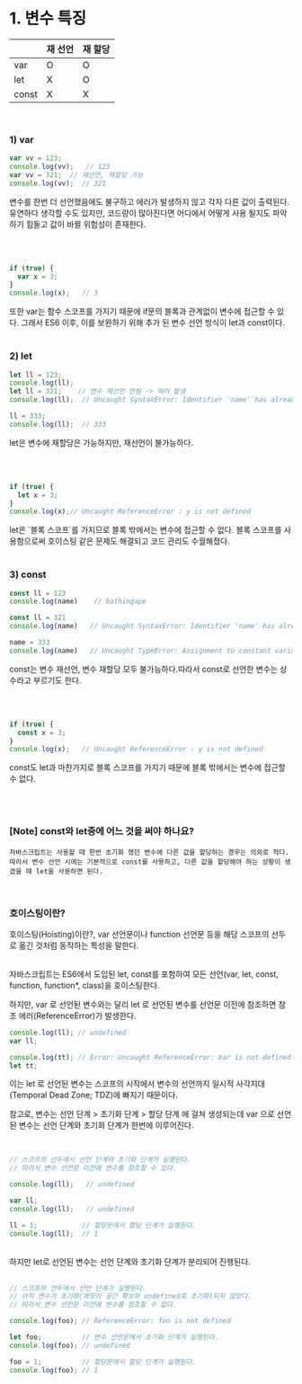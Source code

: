 # 1. 변수 특징

|  | 재 선언 | 재 할당 |
|------|---|---|
| var | O | O |
| let | X | O |
| const | X | X |

<br>

### 1) var

```javascript
var vv = 123;
console.log(vv);   // 123
var vv = 321;  // 재선언, 재할당 가능
console.log(vv);  // 321
```

<div>
변수를 한번 더 선언했음에도 불구하고 에러가 발생하지 않고 각자 다른 값이 출력된다.
유연하다 생각할 수도 있지만, 코드량이 많아진다면 어디에서 어떻게 사용 될지도 파악하기 힘들고 값이 바뀔 위험성이 존재한다.
<div>

<br><br>

```javascript
if (true) {
  var x = 3;
}
console.log(x);   // 3
```

<div>
또한 var는 함수 스코프를 가지기 때문에 if문의 블록과 관계없이 변수에 접근할 수 있다.
그래서 ES6 이후, 이를 보완하기 위해 추가 된 변수 선언 방식이 let과 const이다. 
</div>

<br>

### 2) let

```javascript
let ll = 123; 
console.log(ll);
let ll = 321;    // 변수 재선언 안됨 -> 에러 발생
console.log(ll);  // Uncaught SyntaxError: Identifier 'name' has already been declared

ll = 333;
console.log(ll);  // 333
```

<div>
let은 변수에 재할당은 가능하지만, 재선언이 불가능하다.
</div>

<br><br>

```javascript
if (true) {
  let x = 3;
}
console.log(x);// Uncaught ReferenceError : y is not defined
```
<div>
let은 `블록 스코프`를 가지므로 블록 밖에서는 변수에 접근할 수 없다. 블록 스코프를 사용함으로써 호이스팅 같은 문제도 해결되고 코드 관리도 수월해졌다.
</div>

<br>

### 3) const

```javascript
const ll = 123
console.log(name)    // bathingape

const ll = 321
console.log(name)   // Uncaught SyntaxError: Identifier 'name' has already been declared

name = 333
console.log(name)   // Uncaught TypeError: Assignment to constant variable.
```

<div>
const는 변수 재선언, 변수 재할당 모두 불가능하다.따라서 const로 선언한 변수는 상수라고 부르기도 한다. 
</div>

<br><br>

```javascript
if (true) {
  const x = 3;
}
console.log(x);   // Uncaught ReferenceError : y is not defined
```

<div>
const도 let과 마찬가지로 블록 스코프를 가지기 때문에 블록 밖에서는 변수에 접근할 수 없다.
</div>

<br><br>


### [Note] const와 let중에 어느 것을 써야 하나요? 

```
자바스크립트는 사용할 때 한번 초기화 했던 변수에 다른 값을 할당하는 경우는 의외로 적다. 따라서 변수 선언 시에는 기본적으로 const를 사용하고, 다른 값을 할당해야 하는 상황이 생겼을 때 let을 사용하면 된다.
```

<br>

### 호이스팅이란? 

<div>
호이스팅(Hoisting)이란?, var 선언문이나 function 선언문 등을 해당 스코프의 선두로 옮긴 것처럼 동작하는 특성을 말한다. <br><br>

자바스크립트는 ES6에서 도입된 let, const를 포함하여 모든 선언(var, let, const, function, function*, class)을 호이스팅한다. <br>

하지만, var 로 선언된 변수와는 달리 let 로 선언된 변수를 선언문 이전에 참조하면 참조 에러(ReferenceError)가 발생한다.
</div>


```javascript
console.log(ll); // undefined
var ll;

console.log(tt); // Error: Uncaught ReferenceError: bar is not defined
let tt;
```

이는 let 로 선언된 변수는 스코프의 시작에서 변수의 선언까지 일시적 사각지대(Temporal Dead Zone; TDZ)에 빠지기 때문이다. <br>

참고로, 변수는 선언 단계 > 초기화 단계 > 할당 단계 에 걸쳐 생성되는데 var 으로 선언된 변수는 선언 단계와 초기화 단계가 한번에 이루어진다.

<br>

```javascript
// 스코프의 선두에서 선언 단계와 초기화 단계가 실행된다.
// 따라서 변수 선언문 이전에 변수를 참조할 수 있다.

console.log(ll);   // undefined

var ll;
console.log(ll);   // undefined

ll = 1;           // 할당문에서 할당 단계가 실행된다.
console.log(ll);  // 1
```

<br>

<div>하지만 let로 선언된 변수는 선언 단계와 초기화 단계가 분리되어 진행된다.</div>
<br>

```javascript
// 스코프의 선두에서 선언 단계가 실행된다.
// 아직 변수가 초기화(메모리 공간 확보와 undefined로 초기화)되지 않았다.
// 따라서 변수 선언문 이전에 변수를 참조할 수 없다.

console.log(foo); // ReferenceError: foo is not defined

let foo;          // 변수 선언문에서 초기화 단계가 실행된다.
console.log(foo); // undefined

foo = 1;          // 할당문에서 할당 단계가 실행된다.
console.log(foo); // 1
```